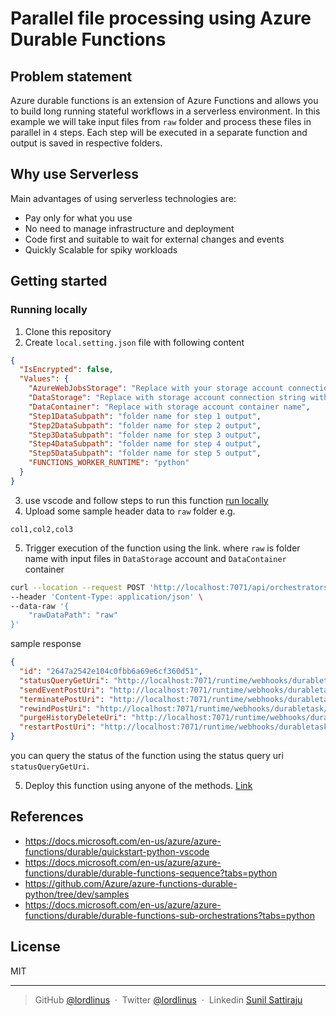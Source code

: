 # Parallel file processing using Azure Durable Functions

## Problem statement

Azure durable functions is an extension of Azure Functions and allows you to build long running stateful workflows in a serverless environment. In this example we will take input files from `raw` folder and process these files in parallel in `4` steps. Each step will be executed in a separate function and output is saved in respective folders.

## Why use Serverless

Main advantages of using serverless technologies are:

- Pay only for what you use
- No need to manage infrastructure and deployment
- Code first and suitable to wait for external changes and events
- Quickly Scalable for spiky workloads

## Getting started

### Running locally

1. Clone this repository
2. Create `local.setting.json` file with following content

```json
{
  "IsEncrypted": false,
  "Values": {
    "AzureWebJobsStorage": "Replace with your storage account connection string to be used by Azure durable functions for state management",
    "DataStorage": "Replace with storage account connection string with raw data",
    "DataContainer": "Replace with storage account container name",
    "Step1DataSubpath": "folder name for step 1 output",
    "Step2DataSubpath": "folder name for step 2 output",
    "Step3DataSubpath": "folder name for step 3 output",
    "Step4DataSubpath": "folder name for step 4 output",
    "Step5DataSubpath": "folder name for step 5 output",
    "FUNCTIONS_WORKER_RUNTIME": "python"
  }
}
```

3. use vscode and follow steps to run this function [run locally](https://docs.microsoft.com/en-us/azure/azure-functions/create-first-function-vs-code-python#run-the-function-locally)
4. Upload some sample header data to `raw` folder
e.g.
```csv
col1,col2,col3
```
5. Trigger execution of the function using the link. where `raw` is folder name with input files in `DataStorage` account and `DataContainer` container

```bash
curl --location --request POST 'http://localhost:7071/api/orchestrators/OrchestratorFunc' \
--header 'Content-Type: application/json' \
--data-raw '{
    "rawDataPath": "raw"
}'
```

sample response

```json
{
  "id": "2647a2542e104c0fbb6a69e6cf360d51",
  "statusQueryGetUri": "http://localhost:7071/runtime/webhooks/durabletask/instances/2647a2542e104c0fbb6a69e6cf360d51?taskHub=TestHubName&connection=Storage&code=zernwZj2pkCdkWkerVCu7M1IeCMQejyobHLMbH2dTZxLq4Twy1Koyw==",
  "sendEventPostUri": "http://localhost:7071/runtime/webhooks/durabletask/instances/2647a2542e104c0fbb6a69e6cf360d51/raiseEvent/{eventName}?taskHub=TestHubName&connection=Storage&code=zernwZj2pkCdkWkerVCu7M1IeCMQejyobHLMbH2dTZxLq4Twy1Koyw==",
  "terminatePostUri": "http://localhost:7071/runtime/webhooks/durabletask/instances/2647a2542e104c0fbb6a69e6cf360d51/terminate?reason={text}&taskHub=TestHubName&connection=Storage&code=zernwZj2pkCdkWkerVCu7M1IeCMQejyobHLMbH2dTZxLq4Twy1Koyw==",
  "rewindPostUri": "http://localhost:7071/runtime/webhooks/durabletask/instances/2647a2542e104c0fbb6a69e6cf360d51/rewind?reason={text}&taskHub=TestHubName&connection=Storage&code=zernwZj2pkCdkWkerVCu7M1IeCMQejyobHLMbH2dTZxLq4Twy1Koyw==",
  "purgeHistoryDeleteUri": "http://localhost:7071/runtime/webhooks/durabletask/instances/2647a2542e104c0fbb6a69e6cf360d51?taskHub=TestHubName&connection=Storage&code=zernwZj2pkCdkWkerVCu7M1IeCMQejyobHLMbH2dTZxLq4Twy1Koyw==",
  "restartPostUri": "http://localhost:7071/runtime/webhooks/durabletask/instances/2647a2542e104c0fbb6a69e6cf360d51/restart?taskHub=TestHubName&connection=Storage&code=zernwZj2pkCdkWkerVCu7M1IeCMQejyobHLMbH2dTZxLq4Twy1Koyw=="
}
```

you can query the status of the function using the status query uri `statusQueryGetUri`.

5. Deploy this function using anyone of the methods. [Link](https://docs.microsoft.com/en-us/azure/azure-functions/functions-deployment-technologies)

## References

- <https://docs.microsoft.com/en-us/azure/azure-functions/durable/quickstart-python-vscode>
- <https://docs.microsoft.com/en-us/azure/azure-functions/durable/durable-functions-sequence?tabs=python>
- <https://github.com/Azure/azure-functions-durable-python/tree/dev/samples>
- <https://docs.microsoft.com/en-us/azure/azure-functions/durable/durable-functions-sub-orchestrations?tabs=python>

## License

MIT

---

> GitHub [@lordlinus](https://github.com/lordlinus) &nbsp;&middot;&nbsp;
> Twitter [@lordlinus](https://twitter.com/lordlinus) &nbsp;&middot;&nbsp;
> Linkedin [Sunil Sattiraju](https://www.linkedin.com/in/sunilsattiraju/)
